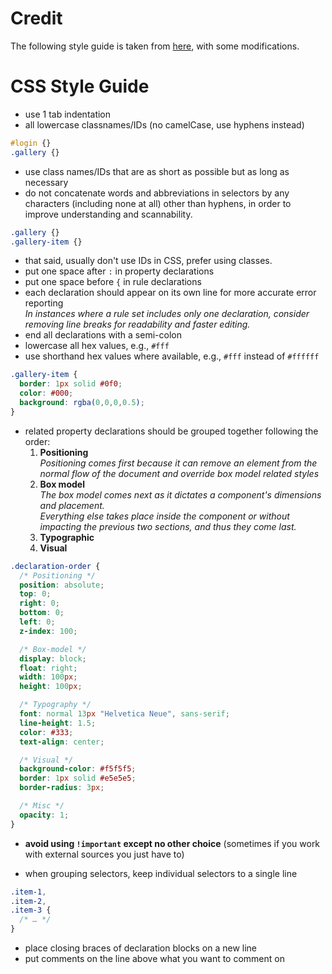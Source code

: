 # Credit

The following style guide is taken from [here](https://github.com/apdev/coding-guidelines), with some modifications.

# CSS Style Guide

- use 1 tab indentation
- all lowercase classnames/IDs (no camelCase, use hyphens instead)

```css
#login {}
.gallery {}
```

- use class names/IDs that are as short as possible but as long as necessary
- do not concatenate words and abbreviations in selectors by any characters (including none at all) other than hyphens, in order to improve understanding and scannability.

```css
.gallery {}
.gallery-item {}
```

- that said, usually don't use IDs in CSS, prefer using classes.
- put one space after `:` in property declarations
- put one space before `{` in rule declarations
- each declaration should appear on its own line for more accurate error reporting  
  *In instances where a rule set includes only one declaration, consider removing line breaks for readability and faster editing.*
- end all declarations with a semi-colon
- lowercase all hex values, e.g., `#fff`
- use shorthand hex values where available, e.g., `#fff` instead of `#ffffff`

```css
.gallery-item {
  border: 1px solid #0f0;
  color: #000;
  background: rgba(0,0,0,0.5);
}
```

- related property declarations should be grouped together following the order:
    1. **Positioning**  
    *Positioning comes first because it can remove an element from the normal flow of the document and override box model related styles*
    2. **Box model**  
    *The box model comes next as it dictates a component's dimensions and placement.  
Everything else takes place inside the component or without impacting the previous two sections, and thus they come last.*
    3. **Typographic**
    4. **Visual**

```css
.declaration-order {
  /* Positioning */
  position: absolute;
  top: 0;
  right: 0;
  bottom: 0;
  left: 0;
  z-index: 100;

  /* Box-model */
  display: block;
  float: right;
  width: 100px;
  height: 100px;

  /* Typography */
  font: normal 13px "Helvetica Neue", sans-serif;
  line-height: 1.5;
  color: #333;
  text-align: center;

  /* Visual */
  background-color: #f5f5f5;
  border: 1px solid #e5e5e5;
  border-radius: 3px;

  /* Misc */
  opacity: 1;
}
```

- **avoid using `!important` except no other choice** (sometimes if you work with external sources you just have to)

- when grouping selectors, keep individual selectors to a single line

```css
.item-1,
.item-2,
.item-3 {
  /* … */
}
```

- place closing braces of declaration blocks on a new line
- put comments on the line above what you want to comment on
